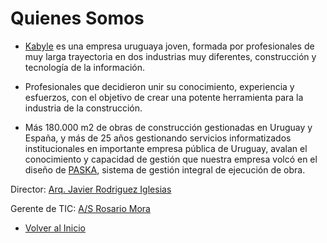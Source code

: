 # Quienes Somos

* [Kabyle](./README.md) es una empresa uruguaya joven, formada por profesionales de muy larga trayectoria en dos industrias muy diferentes, construcción y tecnología de la información.

* Profesionales que decidieron unir su conocimiento, experiencia y esfuerzos, con el objetivo de crear una potente herramienta para la industria de la construcción.

* Más 180.000 m2 de obras de construcción gestionadas en Uruguay y España, y más de 25 años gestionando servicios informatizados institucionales en importante empresa pública de Uruguay, avalan el conocimiento y capacidad de gestión que nuestra empresa volcó en el diseño de [PASKA](./Paska.md), sistema de gestión integral de ejecución de obra.


Director: [Arq. Javier Rodriguez Iglesias](./CVJavier.md)

Gerente de TIC: [A/S Rosario Mora](./CVRosario.md)


* [Volver al Inicio](./README.md)
